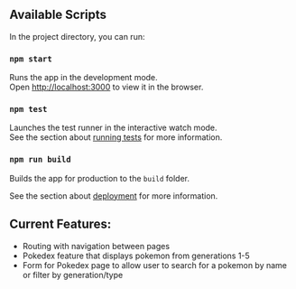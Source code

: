 ## Available Scripts

In the project directory, you can run:

### `npm start`

Runs the app in the development mode.<br>
Open [http://localhost:3000](http://localhost:3000) to view it in the browser.

### `npm test`

Launches the test runner in the interactive watch mode.<br>
See the section about [running tests](https://facebook.github.io/create-react-app/docs/running-tests) for more information.

### `npm run build`

Builds the app for production to the `build` folder.<br>

See the section about [deployment](https://facebook.github.io/create-react-app/docs/deployment) for more information.

## Current Features:
* Routing with navigation between pages
* Pokedex feature that displays pokemon from generations 1-5
* Form for Pokedex page to allow user to search for a pokemon by name or filter by generation/type 
